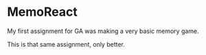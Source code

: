 # MemoReact

My first assignment for GA was making a very basic memory game.

This is that same assignment, only better.